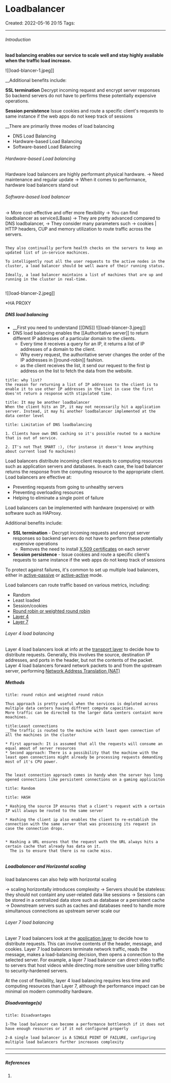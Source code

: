 # Loadbalancer
Created: 2022-05-16 20:15
Tags: 
____

###### Introduction

__load balancing enables our service to scale well and stay highly available when the traffic load increase.__


![[load-blancer-1.jpeg]]


__Additional benefits include:

__SSL termination__
	Decrypt incoming request and encrypt server responses 
	So backend servers do not have to perfirms these potentially expensive operations.

__Session persistence__
	Issue cookies and route a specific client's requests to same instance if the web apps do 
	not keep track of sessions


__There are primarily three modes of load balancing
* DNS Load Balancing
* Hardware-based Load Balancing
* Software-based Load Balancing


###### Hardware-based Load balancing

Hardware load balancers are highly performant physical hardware.
-> Need maintenance and regular update
-> When it comes to performance, hardware load balancers stand out

###### Software-based load balancer
-> More cost-effective and offer more flexibility 
-> You can find loadbalancer as service(LBaas)
-> They are pretty advanced compared to DNS loadbalancer,
	-> They consider many parameters such 
		-> cookies | HTTP headers, CUP and memory utilization
		to route traffic across the servers.

```ad-tip

They also continually perform health checks on the servers to keep an updated list of in-service machinces.

To intelligently rout all the user requests to the active nodes in the cluster, a load balancer should be well aware of their running status.

Ideally, a load balancer maintains a list of machines that are up and running in the cluster in real-time.


```

![[load-blancer-2.jpeg]]


*HA PROXY



##### DNS load balancing
* __First you need to understand [[DNS]]
![[load-blancer-3.jpeg]]
* DNS load balancing enables the [[Authoritative server]] to return different IP addresses of a particular domain to the clients.
	* Every time it receives a query for an IP, it returns a list of IP addresses of a domain to the client.
	* Why every request, the authoritative server changes the order of the IP addresses in [[round-robin]] fashion.
	* as the client receives the list, it send our request to the first ip address on the list to fetch the data from the website.

``` ad-warning
title: why list?
the reason for returning a list of IP addresses to the client is to enable it to use other IP addresses in the list in case the first does'nt return a response with stipulated time.

``` 
``` ad-warning
title: It may be another loadbalancer
When the client hits an IP, it may not necessarily hit a application server. Instead, it may hi another loadbalancer implemented at the data center level
``` 

``` ad-danger
title: Limitation of DNS loadbalancing

1. Clients have own DNS caching so it's possible routed to a machine that is out of service.

2. IT's not That SMART :), (for instanse it doesn't know anything about current load fo machines)

```













Load balancers distribute incoming client requests to computing resources such as application servers and databases.  In each case, the load balancer returns the response from the computing resource to the appropriate client.  Load balancers are effective at:

* Preventing requests from going to unhealthy servers
* Preventing overloading resources
* Helping to eliminate a single point of failure

Load balancers can be implemented with hardware (expensive) or with software such as HAProxy.

Additional benefits include:

* **SSL termination** - Decrypt incoming requests and encrypt server responses so backend servers do not have to perform these potentially expensive operations
    * Removes the need to install [X.509 certificates](https://en.wikipedia.org/wiki/X.509) on each server
* **Session persistence** - Issue cookies and route a specific client's requests to same instance if the web apps do not keep track of sessions

To protect against failures, it's common to set up multiple load balancers, either in [active-passive](#active-passive) or [active-active](#active-active) mode.

Load balancers can route traffic based on various metrics, including:

* Random
* Least loaded
* Session/cookies
* [Round robin or weighted round robin](https://www.g33kinfo.com/info/round-robin-vs-weighted-round-robin-lb)
* [Layer 4](#layer-4-load-balancing)
* [Layer 7](#layer-7-load-balancing)

###### Layer 4 load balancing

Layer 4 load balancers look at info at the [transport layer](#communication) to decide how to distribute requests.  Generally, this involves the source, destination IP addresses, and ports in the header, but not the contents of the packet.  Layer 4 load balancers forward network packets to and from the upstream server, performing [Network Address Translation (NAT)](https://www.nginx.com/resources/glossary/layer-4-load-balancing/)

##### Methods

```ad-tip
title: round robin and weighted round robin

Thus approach is pretty useful when the services is deploted across multiple data centers having diffrent compute capacities.
More traffic can be directed to the larger data centers containt more moachines.

```


```ad-tip
title:Least connections
__The traffic is routed to the machine with least open connection of all the machines in the cluster

* First approach: It is assumed that all the requests will consume an equal amout of server resources
* Second approach: There is a possibility that the machine with the least open connections might already be processing requests demanding most of it's CPU power.


The least connection approach comes in handy when the server has long opened connections like persistent connections on a gaming applicaiton

```

```ad-tip
title: Random
```


```ad-tip:
title: HASH

* Hashing the source IP ensures that a client's request with a certain IP will always be routed to the same server

* Hashing the client ip also enables the client to re-establish the connection with the same server that was processing its request in case the connection drops.


* Hashing a URL ensures that the request wuth the URL always hits a certain cache that already has data on it.
  The is to ensure that there is no cache miss.
  
```

	

##### Loadbalancer and Horizontal scaling
load balanceres can also help with horizontal scaling

-> scaling horizontally introduces complexity
	-> Servers should be stateless: they should not containt any user-related data like sessions
	-> Sessions can be stored in a centralized data store such as database or a persistent cache
-> Downstream servers  such as caches and databases need to handle more  simultanous connections as upstream server scale our


###### Layer 7 load balancing

Layer 7 load balancers look at the [application layer](#communication) to decide how to distribute requests.  This can involve contents of the header, message, and cookies.  Layer 7 load balancers terminate network traffic, reads the message, makes a load-balancing decision, then opens a connection to the selected server.  For example, a layer 7 load balancer can direct video traffic to servers that host videos while directing more sensitive user billing traffic to security-hardened servers.

At the cost of flexibility, layer 4 load balancing requires less time and computing resources than Layer 7, although the performance impact can be minimal on modern commodity hardware.



#####  Disadvantage(s)

```ad-danger
title: Disadvantages

1-The load balancer can become a performance bottlenech if it does not have enough resources or if it not configured properly

2-A single load balancer is A SINGLE POINT OF FAILURE, configuring multiple load balancers further increases complexity

```


_____



_______________________________
##### References
1.

